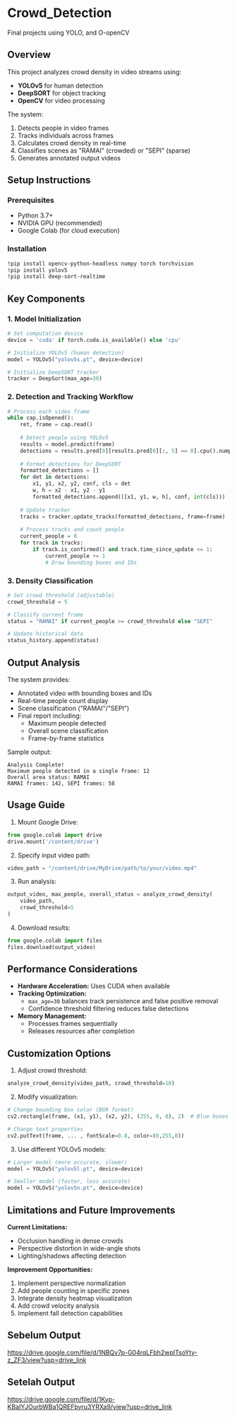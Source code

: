 # Crowd_Detection
Final projects using YOLO, and O-openCV


## Overview
This project analyzes crowd density in video streams using:
- **YOLOv5** for human detection
- **DeepSORT** for object tracking
- **OpenCV** for video processing

The system:
1. Detects people in video frames
2. Tracks individuals across frames
3. Calculates crowd density in real-time
4. Classifies scenes as "RAMAI" (crowded) or "SEPI" (sparse)
5. Generates annotated output videos

## Setup Instructions

### Prerequisites
- Python 3.7+
- NVIDIA GPU (recommended)
- Google Colab (for cloud execution)

### Installation
```bash
!pip install opencv-python-headless numpy torch torchvision
!pip install yolov5
!pip install deep-sort-realtime
```

## Key Components

### 1. Model Initialization
```python
# Set computation device
device = 'cuda' if torch.cuda.is_available() else 'cpu'

# Initialize YOLOv5 (human detection)
model = YOLOv5("yolov5s.pt", device=device)

# Initialize DeepSORT tracker
tracker = DeepSort(max_age=30)
```

### 2. Detection and Tracking Workflow
```python
# Process each video frame
while cap.isOpened():
    ret, frame = cap.read()
    
    # Detect people using YOLOv5
    results = model.predict(frame)
    detections = results.pred[0][results.pred[0][:, 5] == 0].cpu().numpy()
    
    # Format detections for DeepSORT
    formatted_detections = []
    for det in detections:
        x1, y1, x2, y2, conf, cls = det
        w, h = x2 - x1, y2 - y1
        formatted_detections.append(([x1, y1, w, h], conf, int(cls)))
    
    # Update tracker
    tracks = tracker.update_tracks(formatted_detections, frame=frame)
    
    # Process tracks and count people
    current_people = 0
    for track in tracks:
        if track.is_confirmed() and track.time_since_update <= 1:
            current_people += 1
            # Draw bounding boxes and IDs
```

### 3. Density Classification
```python
# Set crowd threshold (adjustable)
crowd_threshold = 5

# Classify current frame
status = "RAMAI" if current_people >= crowd_threshold else "SEPI"

# Update historical data
status_history.append(status)
```

## Output Analysis
The system provides:
- Annotated video with bounding boxes and IDs
- Real-time people count display
- Scene classification ("RAMAI"/"SEPI")
- Final report including:
  - Maximum people detected
  - Overall scene classification
  - Frame-by-frame statistics

Sample output:
```
Analysis Complete!
Maximum people detected in a single frame: 12
Overall area status: RAMAI
RAMAI frames: 142, SEPI frames: 58
```

## Usage Guide
1. Mount Google Drive:
```python
from google.colab import drive
drive.mount('/content/drive')
```

2. Specify input video path:
```python
video_path = "/content/drive/MyDrive/path/to/your/video.mp4"
```

3. Run analysis:
```python
output_video, max_people, overall_status = analyze_crowd_density(
    video_path, 
    crowd_threshold=5
)
```

4. Download results:
```python
from google.colab import files
files.download(output_video)
```

## Performance Considerations
- **Hardware Acceleration:** Uses CUDA when available
- **Tracking Optimization:** 
  - `max_age=30` balances track persistence and false positive removal
  - Confidence threshold filtering reduces false detections
- **Memory Management:** 
  - Processes frames sequentially
  - Releases resources after completion

## Customization Options
1. Adjust crowd threshold:
```python
analyze_crowd_density(video_path, crowd_threshold=10)
```

2. Modify visualization:
```python
# Change bounding box color (BGR format)
cv2.rectangle(frame, (x1, y1), (x2, y2), (255, 0, 0), 2)  # Blue boxes

# Change text properties
cv2.putText(frame, ... , fontScale=0.8, color=(0,255,0))
```

3. Use different YOLOv5 models:
```python
# Larger model (more accurate, slower)
model = YOLOv5("yolov5l.pt", device=device)

# Smaller model (faster, less accurate)
model = YOLOv5("yolov5n.pt", device=device)
```

## Limitations and Future Improvements
**Current Limitations:**
- Occlusion handling in dense crowds
- Perspective distortion in wide-angle shots
- Lighting/shadows affecting detection

**Improvement Opportunities:**
1. Implement perspective normalization
2. Add people counting in specific zones
3. Integrate density heatmap visualization
4. Add crowd velocity analysis
5. Implement fall detection capabilities

## Sebelum Output
https://drive.google.com/file/d/1NBQv7p-G04rqLFbh2wpITsoYty-z_ZF3/view?usp=drive_link

## Setelah Output
https://drive.google.com/file/d/1Kyp-KBaIYJOurbWBa1QREFbyru3YRXa9/view?usp=drive_link
